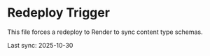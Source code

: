 # Redeploy Trigger

This file forces a redeploy to Render to sync content type schemas.

Last sync: 2025-10-30

